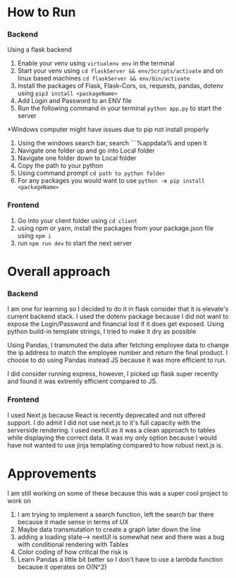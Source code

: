 How to Run
=============================

### Backend

Using a flask backend
1. Enable your venv using ```virtualenv env``` in the terminal
2. Start your venv using ```cd flaskServer && env/Scripts/activate``` and on linux based machines ```cd flaskServer && env/bin/activate```
3. Install the packages of Flask, Flask-Cors, os, requests, pandas, dotenv using ```pip3 install <packageName>```
4. Add Login and Password to an ENV file
5. Run the following command in your terminal ```python app.py``` to start the server

*Windows computer might have issues due to pip not install properly
1. Using the windows search bar, search ```%appdata% and open it
2. Navigate one folder up and go into Local folder
3. Navigate one folder down to Local folder
4. Copy the path to your python
5. Using command prompt ```cd path to python folder```
6. For any packages you would want to use ```python -m pip install <packageName>```

### Frontend
1. Go into your client folder using ```cd client```
2. using npm or yarn, install the packages from your package.json file using ```npm i```
3. run ```npm run dev``` to start the next server

Overall approach
=============================
### Backend
I am one for learning so I decided to do it in flask consider that it is elevate's current backend stack. I used the dotenv package because I did not want to expose the Login/Password and financial lost if it does get exposed. Using python build-in template strings, I tried to make it dry as possible

Using Pandas, I transmuted the data after fetching employee data to change the ip address to match the employee number and return the final product. I choose to do using Pandas instead JS because it was more efficient to run.

I did consider running express, however, I picked up flask super recently and found it was extremly efficient compared to JS. 

### Frontend

I used Next.js because React is recently deprecated and not offered support. I do admit I did not use next.js to it's full capacity with the serverside rendering. I used nextUi as it was a clean approach to tables while displaying the correct data. It was my only option because I would have not wanted to use jinja templating compared to how robust next.js is.

Approvements
=============================
I am still working on some of these because this was a super cool project to work on

1. I am trying to implement a search function, left the search bar there because it made sense in terms of UX
2. Maybe data transmutation to create a graph later down the line 
3. adding a loading state--> nextUI is somewhat new and there was a bug with conditional rendering with Tables
4.  Color coding of how critical the risk is
5.  Learn Pandas a little bit better so I don't have to use a lambda function because it operates on O(N^2)





